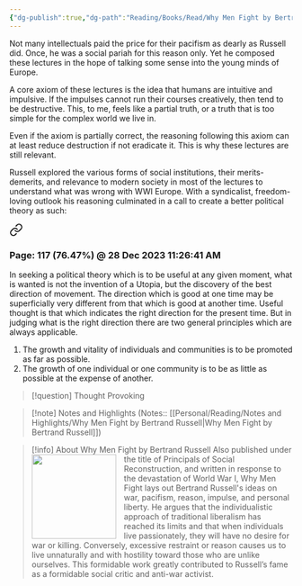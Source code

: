 ```yaml
---
{"dg-publish":true,"dg-path":"Reading/Books/Read/Why Men Fight by Bertrand Russell.md","permalink":"/reading/books/read/why-men-fight-by-bertrand-russell/","title":"Why Men Fight","tags":["book","Philosophy","sociology","politics"]}
---
```



Not many intellectuals paid the price for their pacifism as dearly as Russell did. Once, he was a social pariah for this reason only. Yet he composed these lectures in the hope of talking some sense into the young minds of Europe.

A core axiom of these lectures is the idea that humans are intuitive and impulsive. If the impulses cannot run their courses creatively, then tend to be destructive. This, to me, feels like a partial truth, or a truth that is too simple for the complex world we live in.

Even if the axiom is partially correct, the reasoning following this axiom can at least reduce destruction if not eradicate it. This is why these lectures are still relevant.

Russell explored the various forms of social institutions, their merits-demerits, and relevance to modern society in most of the lectures to understand what was wrong with WWI Europe. With a syndicalist, freedom-loving outlook his reasoning culminated in a call to create a better political theory as such:


<div class="transclusion internal-embed is-loaded"><a class="markdown-embed-link" href="/reading/notes-and-highlights/why-men-fight-by-bertrand-russell/#page-117-76-47-28-dec-2023-11-26-41-am" aria-label="Open link"><svg xmlns="http://www.w3.org/2000/svg" width="24" height="24" viewBox="0 0 24 24" fill="none" stroke="currentColor" stroke-width="2" stroke-linecap="round" stroke-linejoin="round" class="svg-icon lucide-link"><path d="M10 13a5 5 0 0 0 7.54.54l3-3a5 5 0 0 0-7.07-7.07l-1.72 1.71"></path><path d="M14 11a5 5 0 0 0-7.54-.54l-3 3a5 5 0 0 0 7.07 7.07l1.71-1.71"></path></svg></a><div class="markdown-embed">



### Page: 117 (76.47%) @ 28 Dec 2023 11:26:41 AM

In seeking a political theory which is to be useful at any given moment, what is wanted is not the invention of a Utopia, but the discovery of the best direction of movement. The direction which is good at one time may be superficially very different from that which is good at another time. Useful thought is that which indicates the right direction for the present time. But in judging what is the right direction there are two general principles which are always applicable.
1. The growth and vitality of individuals and communities is to be promoted as far as possible.
2. The growth of one individual or one community is to be as little as possible at the expense of another.

> [!question] Thought Provoking


</div></div>



> [!note] Notes and Highlights
> (Notes:: [[Personal/Reading/Notes and Highlights/Why Men Fight by Bertrand Russell\|Why Men Fight by Bertrand Russell]])

> [!info] About Why Men Fight by Bertrand Russell
> <img src="https://books.google.com/books/publisher/content/images/frontcover/yq2MAgAAQBAJ?fife=w600-h900&source=gbs_api" style="float: left; width: 150px; height: auto; margin-right: 1em;" /> Also published under the title of Principals of Social Reconstruction, and written in response to the devastation of World War I, Why Men Fight lays out Bertrand Russell's ideas on war, pacifism, reason, impulse, and personal liberty. He argues that the individualistic approach of traditional liberalism has reached its limits and that when individuals live passionately, they will have no desire for war or killing. Conversely, excessive restraint or reason causes us to live unnaturally and with hostility toward those who are unlike ourselves. This formidable work greatly contributed to Russell’s fame as a formidable social critic and anti-war activist.